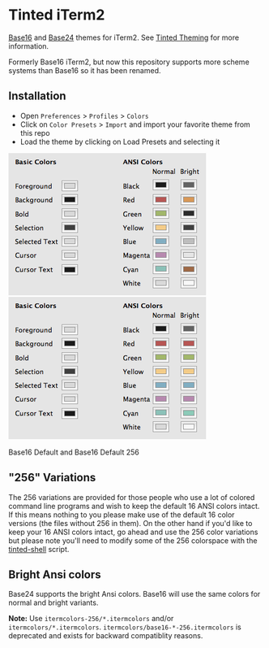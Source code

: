 # Tinted iTerm2

[Base16] and [Base24] themes for iTerm2. See [Tinted Theming] for more
information.  

Formerly Base16 iTerm2, but now this repository supports more scheme
systems than Base16 so it has been renamed.

## Installation

- Open `Preferences` > `Profiles` > `Colors`
- Click on `Color Presets` > `Import` and import your favorite theme from
  this repo
- Load the theme by clicking on Load Presets and selecting it

![Base16 Default iTerm2]
![Base16 Default iTerm2 256]

Base16 Default and Base16 Default 256

## "256" Variations

The 256 variations are provided for those people who use a lot of
colored command line programs and wish to keep the default 16 ANSI
colors intact. If this means nothing to you please make use of the
default 16 color versions (the files without 256 in them). On the other
hand if you'd like to keep your 16 ANSI colors intact, go ahead and use
the 256 color variations but please note you'll need to modify some of
the 256 colorspace with the [tinted-shell] script.

## Bright Ansi colors

Base24 supports the bright Ansi colors. Base16 will use the same colors
for normal and bright variants.

**Note:** Use `itermcolors-256/*.itermcolors` and/or
`itermcolors/*.itermcolors`. `itermcolors/base16-*-256.itermcolors` is
deprecated and exists for backward compatiblity reasons.

[Base16]: https://github.com/tinted-theming/home/blob/main/styling.md
[Base24]: https://github.com/tinted-theming/base24/blob/main/styling.md
[Tinted Theming]: https://github.com/tinted-theming/home
[tinted-shell]: https://github.com/tinted-theming/tinted-shell
[Base16 Default iTerm2]: screenshots/base16-iterm2.png
[Base16 Default iTerm2 256]: screenshots/base16-iterm2-256.png
